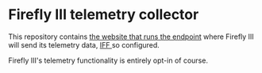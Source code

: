 # Firefly III telemetry collector

This repository contains [the website that runs the endpoint](https://telemetry.firefly-iii.org/) where Firefly III will send its telemetry data, [IFF
](https://en.wikipedia.org/wiki/If_and_only_if) so configured.

Firefly III's telemetry functionality is entirely opt-in of course.
